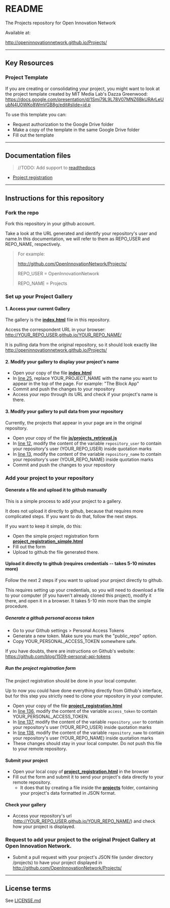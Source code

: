 # README
The Projects repository for Open Innovation Network

Available at:

http://openinnovationnetwork.github.io/Projects/

---

## Key Resources

### Project Template

If you are creating or consolidating your project, you might want to look at the project template created by MIT Media Lab's Dazza Greenwood: https://docs.google.com/presentation/d/1Smi79L9L78V07MNZ6BkURArLeUubN4U0WKo8WmVGB8g/edit#slide=id.p

To use this template you can:

* Request authorization to the Google Drive folder
* Make a copy of the template in the same Google Drive folder
* Fill out the template

---

## Documentation files

> 
> //TODO: Add support to [readthedocs](https://readthedocs.org/)
>

* [Project registration](https://github.com/OpenInnovationNetwork/Projects/blob/gh-pages/docs/Project-registration-documentation.md)


---


## Instructions for this repository

### Fork the repo

Fork this repository in your github account.

Take a look at the URL generated and identify your repository's user and name.In this documentation, we will refer to them as REPO_USER and REPO_NAME, respectively.

>
> For example:
>
> http://github.com/OpenInnovationNetwork/Projects/
>
> REPO_USER = OpenInnovationNetwork
>
> REPO_NAME = Projects
>

### Set up your Project Gallery

#### 1. Access your current Gallery

The gallery is the [**index.html**](https://github.com/OpenInnovationNetwork/Projects/blob/gh-pages/index.html) file in this repository.

Access the correspondent URL in your browser:
http://YOUR_REPO_USER.github.io/YOUR_REPO_NAME/

It is pulling data from the original repository, so it should look exactly like http://openinnovationnetwork.github.io/Projects/


#### 2. Modify your gallery to display your project's name

* Open your copy of the file [**index.html**](https://github.com/OpenInnovationNetwork/Projects/blob/gh-pages/index.html)
* In [line 25](https://github.com/OpenInnovationNetwork/Projects/blob/gh-pages/index.html#L25), replace YOUR_PROJECT_NAME with the name you want to appear in the top of the page. For example: "The Block App"
* Commit and push the changes to your repository
* Access your repo through its URL and check if your project's name is there.


#### 3. Modify your gallery to pull data from your repository

Currently, the projects that appear in your page are in the original repository.

* Open your copy of the file [**js/projects_retrieval.js**](https://github.com/OpenInnovationNetwork/Projects/blob/gh-pages/js/projects_retrieval.js)
* In [line 12](https://github.com/OpenInnovationNetwork/Projects/blob/gh-pages/js/projects_retrieval.js#L12), modify the content of the variable ```repository_user``` to contain your repository's user (YOUR_REPO_USER) inside quotation marks
* In [line 13](https://github.com/OpenInnovationNetwork/Projects/blob/gh-pages/js/projects_retrieval.js#L13), modify the content of the variable ```repository_name``` to contain your repository's user (YOUR_REPO_NAME) inside quotation marks
* Commit and push the changes to your repository



### Add your project to your repository

#### Generate a file and upload it to github manually

This is a simple process to add your project to a gallery.

It does not upload it directly to github, because that requires more complicated steps. If you want to do that, follow the next steps.

If you want to keep it simple, do this:

* Open the simple project registration form [**project_registration_simple.html**](http://openinnovationnetwork.github.io/Projects/project_registration_simple.html)
* Fill out the form
* Upload to github the file generated there.

#### Upload it directly to github (requires credentials -- takes 5-10 minutes more)

Follow the next 2 steps if you want to upload your project directly to github.

This requires setting up your credentials, so you will need to download a file to your computer (if you haven't already cloned this project), modify it there, and open it in a browser. It takes 5-10 min more than the simple procedure.

##### Generate a github personal access token

* Go to your Github settings > Personal Access Tokens
* Generate a new token. Make sure you mark the "public_repo" option.
* Copy YOUR_PERSONAL_ACCESS_TOKEN somewhere safe.

If you have doubts, there are instructions on Github's website: https://github.com/blog/1509-personal-api-tokens

##### Run the project registration form

The project registration should be done in your local computer.

Up to now you could have done everything directly from Github's interface, but for this step you strictly need to clone your repository in your computer.

* Open your copy of the file [**project_registration.html**](https://github.com/OpenInnovationNetwork/Projects/blob/gh-pages/project_registration.html)
* In [line 136](https://github.com/OpenInnovationNetwork/Projects/blob/gh-pages/project_registration.html#L136), modify the content of the variable ```access_token``` to contain 
 YOUR_PERSONAL_ACCESS_TOKEN.
* In [line 137](https://github.com/OpenInnovationNetwork/Projects/blob/gh-pages/project_registration.html#L137), modify the content of the variable ```repository_user``` to contain your repository's user (YOUR_REPO_USER) inside quotation marks
* In [line 138](https://github.com/OpenInnovationNetwork/Projects/blob/gh-pages/project_registration.html#L138), modify the content of the variable ```repository_name``` to contain your repository's user (YOUR_REPO_NAME) inside quotation marks
* These changes should stay in your local computer. Do not push this file to your remote repository.


#### Submit your project

* Open your local copy of [**project_registration.html**](https://github.com/OpenInnovationNetwork/Projects/blob/gh-pages/project_registration.html) in the browser
* Fill out the form and submit it to send your project's data directly to your remote repository.
  - It does that by creating a file inside the [**projects**](https://github.com/OpenInnovationNetwork/Projects/tree/gh-pages/projects) folder, containing your project's data formatted in JSON format.


#### Check your gallery

* Access your repository's url (http://YOUR_REPO_USER.github.io/YOUR_REPO_NAME/) and check how your project is displayed.


### Request to add your project to the original Project Gallery at Open Innovation Network.

* Submit a pull request with your project's JSON file (under directory /projects) to have your project displayed in http://github.com/OpenInnovationNetwork/Projects/





---





## License terms

See [LICENSE.md](https://github.com/OpenInnovationNetwork/Projects/blob/gh-pages/LICENSE.md)